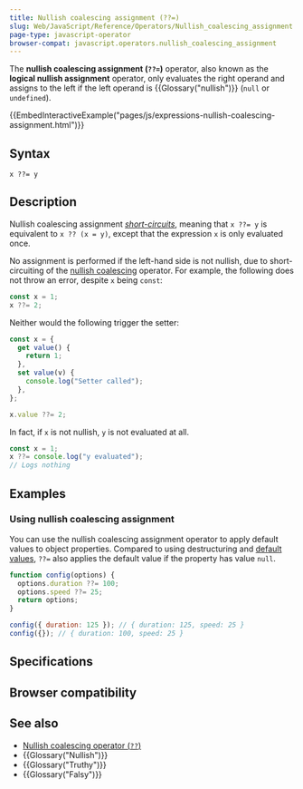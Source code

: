 ```yaml
---
title: Nullish coalescing assignment (??=)
slug: Web/JavaScript/Reference/Operators/Nullish_coalescing_assignment
page-type: javascript-operator
browser-compat: javascript.operators.nullish_coalescing_assignment
---
```




The **nullish coalescing assignment (`??=`)** operator, also known as the **logical nullish assignment** operator, only evaluates the right operand and assigns to the left if the left operand is {{Glossary("nullish")}} (`null` or `undefined`).

{{EmbedInteractiveExample("pages/js/expressions-nullish-coalescing-assignment.html")}}

## Syntax

```js-nolint
x ??= y
```

## Description

Nullish coalescing assignment [_short-circuits_](/Web/JavaScript/Reference/Operators/Operator_precedence#short-circuiting), meaning that `x ??= y` is equivalent to `x ?? (x = y)`, except that the expression `x` is only evaluated once.

No assignment is performed if the left-hand side is not nullish, due to short-circuiting of the [nullish coalescing](/Web/JavaScript/Reference/Operators/Nullish_coalescing) operator. For example, the following does not throw an error, despite `x` being `const`:

```js
const x = 1;
x ??= 2;
```

Neither would the following trigger the setter:

```js
const x = {
  get value() {
    return 1;
  },
  set value(v) {
    console.log("Setter called");
  },
};

x.value ??= 2;
```

In fact, if `x` is not nullish, `y` is not evaluated at all.

```js
const x = 1;
x ??= console.log("y evaluated");
// Logs nothing
```

## Examples

### Using nullish coalescing assignment

You can use the nullish coalescing assignment operator to apply default values to object properties. Compared to using destructuring and [default values](/Web/JavaScript/Reference/Operators/Destructuring_assignment#default_value), `??=` also applies the default value if the property has value `null`.

```js
function config(options) {
  options.duration ??= 100;
  options.speed ??= 25;
  return options;
}

config({ duration: 125 }); // { duration: 125, speed: 25 }
config({}); // { duration: 100, speed: 25 }
```

## Specifications



## Browser compatibility



## See also

- [Nullish coalescing operator (`??`)](/Web/JavaScript/Reference/Operators/Nullish_coalescing)
- {{Glossary("Nullish")}}
- {{Glossary("Truthy")}}
- {{Glossary("Falsy")}}
